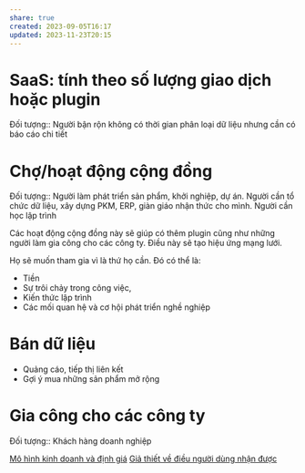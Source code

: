 ```yaml
---
share: true
created: 2023-09-05T16:17
updated: 2023-11-23T20:15
---
```


# SaaS: tính theo số lượng giao dịch hoặc plugin
Đối tượng:: Người bận rộn không có thời gian phân loại dữ liệu nhưng cần có báo cáo chi tiết

# Chợ/hoạt động cộng đồng
Đối tượng:: Người làm phát triển sản phẩm, khởi nghiệp, dự án. Người cần tổ chức dữ liệu, xây dựng PKM, ERP, giàn giáo nhận thức cho mình. Người cần học lập trình

Các hoạt động cộng đồng này sẽ giúp có thêm plugin cũng như những người làm gia công cho các công ty. Điều này sẽ tạo hiệu ứng mạng lưới. 

Họ sẽ muốn tham gia vì là thứ họ cần. Đó có thể là:
- Tiền
- Sự trôi chảy trong công việc,
- Kiến thức lập trình
- Các mối quan hệ và cơ hội phát triển nghề nghiệp

# Bán dữ liệu
- Quảng cáo, tiếp thị liên kết
- Gợi ý mua những sản phẩm mở rộng

# Gia công cho các công ty
Đối tượng:: Khách hàng doanh nghiệp

[Mô hình kinh doanh và định giá](../../../../%E2%9A%A1Hi%E1%BB%83u%20bi%E1%BA%BFt%20s%C3%A2u/Qu%E1%BA%A3n%20l%C3%BD%20d%E1%BB%B1%20%C3%A1n,%20ph%C3%A1t%20tri%E1%BB%83n%20s%E1%BA%A3n%20ph%E1%BA%A9m,%20x%C3%A2y%20d%E1%BB%B1ng%20t%E1%BB%95%20ch%E1%BB%A9c/Nghi%C3%AAn%20c%E1%BB%A9u,%20t%C3%ACm%20%C3%BD%20t%C6%B0%E1%BB%9Fng/M%C3%B4%20h%C3%ACnh%20kinh%20doanh%20v%C3%A0%20%C4%91%E1%BB%8Bnh%20gi%C3%A1.md)
[Giả thiết về điều người dùng nhận được](../../2%20Gi%E1%BA%A3%20thuy%E1%BA%BFt/Gi%E1%BA%A3%20thi%E1%BA%BFt%20v%E1%BB%81%20%C4%91i%E1%BB%81u%20ng%C6%B0%E1%BB%9Di%20d%C3%B9ng%20nh%E1%BA%ADn%20%C4%91%C6%B0%E1%BB%A3c.md)

